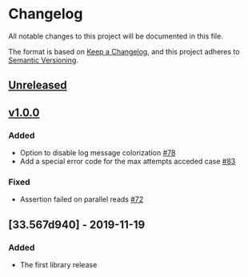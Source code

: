 # Changelog
All notable changes to this project will be documented in this file.

The format is based on [Keep a Changelog](https://keepachangelog.com/en/1.0.0/),
and this project adheres to [Semantic Versioning](https://semver.org/spec/v2.0.0.html).

## [Unreleased]

## [v1.0.0]
### Added
- Option to disable log message colorization [#78](https://github.com/geotrellis/gdal-warp-bindings/issues/78)
- Add a special error code for the max attempts acceded case [#83](https://github.com/geotrellis/gdal-warp-bindings/issues/83)

### Fixed
- Assertion failed on parallel reads [#72](https://github.com/geotrellis/gdal-warp-bindings/issues/72)

## [33.567d940] - 2019-11-19
### Added
- The first library release

[Unreleased]: https://github.com/PDAL/java/compare/v1.0.0...HEAD
[v1.0.0]: https://github.com/PDAL/java/compare/567d940706b08860f99492713ce706c3be02c33e...v1.0.0
[3.567d940]: https://github.com/geotrellis/gdal-warp-bindings/compare/0cc769caa6a9d179fae4dfa0aca8e291b64bbdb0...567d940706b08860f99492713ce706c3be02c33e
